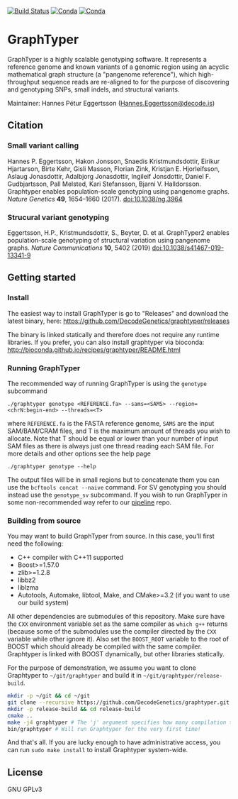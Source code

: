 [![Build Status](https://travis-ci.org/DecodeGenetics/graphtyper.svg?branch=master)](https://travis-ci.org/DecodeGenetics/graphtyper) [![Conda](https://img.shields.io/conda/pn/bioconda/graphtyper?color=green)](http://bioconda.github.io/recipes/graphtyper/README.html) [![Conda](https://img.shields.io/conda/v/bioconda/graphtyper?color=green)](http://bioconda.github.io/recipes/graphtyper/README.html) 

# GraphTyper
GraphTyper is a highly scalable genotyping software. It represents a reference genome and known variants of a genomic region using an acyclic mathematical graph structure (a "pangenome reference"), which high-throughput sequence reads are re-aligned to for the purpose of discovering and genotyping SNPs, small indels, and structural variants.

Maintainer: Hannes Pétur Eggertsson (Hannes.Eggertsson@decode.is)

## Citation
### Small variant calling
Hannes P. Eggertsson, Hakon Jonsson, Snaedis Kristmundsdottir, Eirikur Hjartarson, Birte Kehr, Gisli Masson, Florian Zink, Kristjan E. Hjorleifsson, Aslaug Jonasdottir, Adalbjorg Jonasdottir, Ingileif Jonsdottir, Daniel F. Gudbjartsson, Pall Melsted, Kari Stefansson, Bjarni V. Halldorsson. Graphtyper enables population-scale genotyping using pangenome graphs. *Nature Genetics* **49**, 1654–1660 (2017). [doi:10.1038/ng.3964](http://dx.doi.org/10.1038/ng.3964)

### Strucural variant genotyping
Eggertsson, H.P., Kristmundsdottir, S., Beyter, D. et al. GraphTyper2 enables population-scale genotyping of structural variation using pangenome graphs. *Nature Communications* **10**, 5402 (2019) [doi:10.1038/s41467-019-13341-9](https://www.nature.com/articles/s41467-019-13341-9)

## Getting started
### Install

The easiest way to install GraphTyper is go to "Releases" and download the latest binary, here: https://github.com/DecodeGenetics/graphtyper/releases

The binary is linked statically and therefore does not require any runtime libraries. If you prefer, you can also install graphtyper via bioconda: http://bioconda.github.io/recipes/graphtyper/README.html


### Running GraphTyper

The recommended way of running GraphTyper is using the `genotype` subcommand

```
./graphtyper genotype <REFERENCE.fa> --sams=<SAMS> --region=<chrN:begin-end> --threads=<T>
```

where `REFERENCE.fa` is the FASTA reference genome, `SAMS` are the input SAM/BAM/CRAM files, and T is the maximum amount of threads you wish to allocate. Note that T should be equal or lower than your number of input SAM files as there is always just one thread reading each SAM file. For more details and other options see the help page

```
./graphtyper genotype --help
```

The output files will be in small regions but to concatenate them you can use the `bcftools concat --naive` command. For SV genotyping you should instead use the `genotype_sv` subcommand. If you wish to run GraphTyper in some non-recommended way refer to our [pipeline](https://github.com/DecodeGenetics/graphtyper-pipelines) repo.

### Building from source
You may want to build GraphTyper from source. In this case, you'll first need the following:
* C++ compiler with C++11 supported
* Boost>=1.57.0
* zlib>=1.2.8
* libbz2
* liblzma
* Autotools, Automake, libtool, Make, and CMake>=3.2 (if you want to use our build system)

All other dependencies are submodules of this repository. Make sure have the `CXX` environment variable set as the same compiler as `which g++` returns (because some of the submodules use the compiler directed by the `CXX` variable while other ignore it). Also set the `BOOST_ROOT` variable to the root of BOOST which should already be compiled with the same compiler. Graphtyper is linked with BOOST dynamically, but other libraries statically.

For the purpose of demonstration, we assume you want to clone Graphtyper to `~/git/graphtyper` and build it in `~/git/graphtyper/release-build`.

```sh
mkdir -p ~/git && cd ~/git
git clone --recursive https://github.com/DecodeGenetics/graphtyper.git graphtyper && cd graphtyper
mkdir -p release-build && cd release-build
cmake ..
make -j4 graphtyper # The 'j' argument specifies how many compilation threads to use, you can change this if you have more threads available. Also, the compilation will take awhile... consider getting coffee at this point.
bin/graphtyper # Will run Graphtyper for the very first time!
```
And that's all. If you are lucky enough to have administrative access, you can run `sudo make install` to install Graphtyper system-wide.

## License
GNU GPLv3
